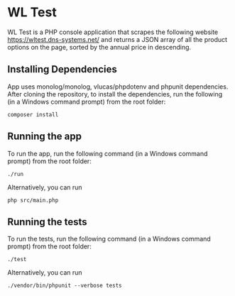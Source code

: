 # WL Test

WL Test is a PHP console application that scrapes the following website
https://wltest.dns-systems.net/ 
and returns a JSON array of all the product options on the page, sorted by the annual price in descending.

## Installing Dependencies

App uses monolog/monolog, vlucas/phpdotenv and phpunit dependencies.
After cloning the repository, to install the dependencies, run the following (in a Windows command prompt) from the root folder:
```dos
composer install
```

## Running the app

To run the app, run the following command (in a Windows command prompt) from the root folder:
```dos
./run
```
Alternatively, you can run
```dos
php src/main.php
```

## Running the tests

To run the tests, run the following command (in a Windows command prompt) from the root folder:
```dos
./test
```
Alternatively, you can run
```dos
./vendor/bin/phpunit --verbose tests
```